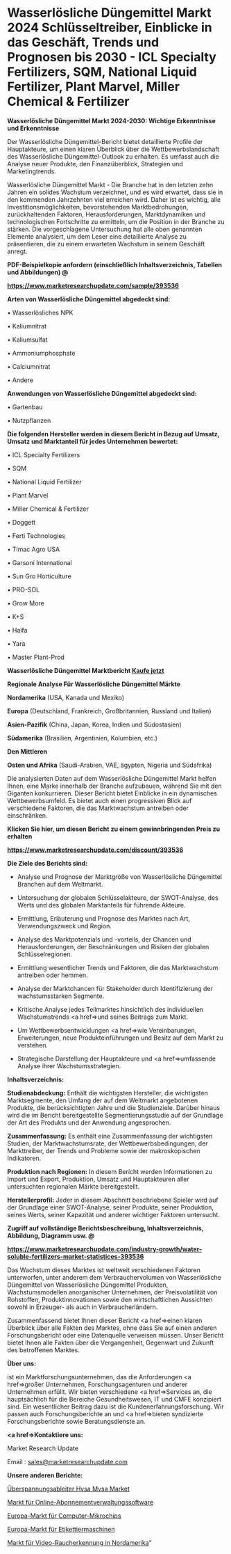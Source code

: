 # Wasserlösliche Düngemittel Markt 2024 Schlüsseltreiber, Einblicke in das Geschäft, Trends und Prognosen bis 2030 - ICL Specialty Fertilizers, SQM, National Liquid Fertilizer, Plant Marvel, Miller Chemical & Fertilizer

<strong>Wasserlösliche Düngemittel Markt 2024-2030: Wichtige Erkenntnisse und Erkenntnisse</strong>

Der Wasserlösliche Düngemittel-Bericht bietet detaillierte Profile der Hauptakteure, um einen klaren Überblick über die Wettbewerbslandschaft des Wasserlösliche Düngemittel-Outlook zu erhalten. Es umfasst auch die Analyse neuer Produkte, den Finanzüberblick, Strategien und Marketingtrends.

Wasserlösliche Düngemittel Markt - Die Branche hat in den letzten zehn Jahren ein solides Wachstum verzeichnet, und es wird erwartet, dass sie in den kommenden Jahrzehnten viel erreichen wird. Daher ist es wichtig, alle Investitionsmöglichkeiten, bevorstehenden Marktbedrohungen, zurückhaltenden Faktoren, Herausforderungen, Marktdynamiken und technologischen Fortschritte zu ermitteln, um die Position in der Branche zu stärken. Die vorgeschlagene Untersuchung hat alle oben genannten Elemente analysiert, um dem Leser eine detaillierte Analyse zu präsentieren, die zu einem erwarteten Wachstum in seinem Geschäft anregt.



<strong><b>PDF-Beispielkopie anfordern (einschließlich Inhaltsverzeichnis, Tabellen und Abbildungen) @ </b></strong>

<strong><a href=https://www.marketresearchupdate.com/sample/393536>

<strong>https://www.marketresearchupdate.com/sample/393536</u></a></strong></strong>



<strong>Arten von Wasserlösliche Düngemittel abgedeckt sind:</strong>

• Wasserlösliches NPK

• Kaliumnitrat

• Kaliumsulfat

• Ammoniumphosphate

• Calciumnitrat

• Andere



<strong>Anwendungen von Wasserlösliche Düngemittel abgedeckt sind:</strong>

• Gartenbau

• Nutzpflanzen



<strong>Die folgenden Hersteller werden in diesem Bericht in Bezug auf Umsatz, Umsatz und Marktanteil für jedes Unternehmen bewertet:</strong>

• ICL Specialty Fertilizers

• SQM

• National Liquid Fertilizer

• Plant Marvel

• Miller Chemical & Fertilizer

• Doggett

• Ferti Technologies

• Timac Agro USA

• Garsoni International

• Sun Gro Horticulture

• PRO-SOL

• Grow More

• K+S

• Haifa

• Yara

• Master Plant-Prod



<strong>Wasserlösliche Düngemittel Marktbericht <a href=https://www.marketresearchupdate.com/buynow/393536>Kaufe jetzt</a></strong>



<strong>Regionale Analyse Für Wasserlösliche Düngemittel Märkte</strong>



<strong>Nordamerika</strong> (USA, Kanada und Mexiko)



<strong>Europa</strong> (Deutschland, Frankreich, Großbritannien, Russland und Italien)



<strong>Asien-Pazifik</strong> (China, Japan, Korea, Indien und Südostasien)



<strong>Südamerika</strong> (Brasilien, Argentinien, Kolumbien, etc.)



<strong>Den Mittleren</strong> 

<strong>Osten und Afrika</strong> (Saudi-Arabien, VAE, ägypten, Nigeria und Südafrika)

Die analysierten Daten auf dem Wasserlösliche Düngemittel Markt helfen Ihnen, eine Marke innerhalb der Branche aufzubauen, während Sie mit den Giganten konkurrieren. Dieser Bericht bietet Einblicke in ein dynamisches Wettbewerbsumfeld. Es bietet auch einen progressiven Blick auf verschiedene Faktoren, die das Marktwachstum antreiben oder einschränken.



<strong>Klicken Sie hier, um diesen Bericht zu einem gewinnbringenden Preis zu erhalten
</strong>

<strong><a href=https://www.marketresearchupdate.com/discount/393536>https://www.marketresearchupdate.com/discount/393536</b></u></strong></a>



<strong>Die Ziele des Berichts sind:</strong>

- Analyse und Prognose der Marktgröße von Wasserlösliche Düngemittel Branchen auf dem Weltmarkt.

- Untersuchung der globalen Schlüsselakteure, der SWOT-Analyse, des Werts und des globalen Marktanteils für führende Akteure.

- Ermittlung, Erläuterung und Prognose des Marktes nach Art, Verwendungszweck und Region.

- Analyse des Marktpotenzials und -vorteils, der Chancen und Herausforderungen, der Beschränkungen und Risiken der globalen Schlüsselregionen.

- Ermittlung wesentlicher Trends und Faktoren, die das Marktwachstum antreiben oder hemmen.

- Analyse der Marktchancen für Stakeholder durch Identifizierung der wachstumsstarken Segmente.

- Kritische Analyse jedes Teilmarktes hinsichtlich des individuellen Wachstumstrends <a href=>und</a> seines Beitrags zum Markt.

- Um Wettbewerbsentwicklungen <a href=>wie</a> Vereinbarungen, Erweiterungen, neue Produkteinführungen und Besitz auf dem Markt zu verstehen.

- Strategische Darstellung der Hauptakteure und <a href=>umfas</a>sende Analyse ihrer Wachstumsstrategien.



<strong>Inhaltsverzeichnis:</strong>



<strong>Studienabdeckung:</strong> Enthält die wichtigsten Hersteller, die wichtigsten Marktsegmente, den Umfang der auf dem Weltmarkt angebotenen Produkte, die berücksichtigten Jahre und die Studienziele. Darüber hinaus wird die im Bericht bereitgestellte Segmentierungsstudie auf der Grundlage der Art des Produkts und der Anwendung angesprochen.



<strong>Zusammenfassung:</strong> Es enthält eine Zusammenfassung der wichtigsten Studien, der Marktwachstumsrate, der Wettbewerbsbedingungen, der Markttreiber, der Trends und Probleme sowie der makroskopischen Indikatoren.



<strong>Produktion nach Regionen:</strong> In diesem Bericht werden Informationen zu Import und Export, Produktion, Umsatz und Hauptakteuren aller untersuchten regionalen Märkte bereitgestellt.



<strong>Herstellerprofil:</strong> Jeder in diesem Abschnitt beschriebene Spieler wird auf der Grundlage einer SWOT-Analyse, seiner Produkte, seiner Produktion, seines Werts, seiner Kapazität und anderer wichtiger Faktoren untersucht.



<strong><b>Zugriff auf vollständige Berichtsbeschreibung, Inhaltsverzeichnis, Abbildung, Diagramm usw. @ </b></strong>

<strong><a href=https://www.marketresearchupdate.com/industry-growth/water-soluble-fertilizers-market-statistices-393536>https://www.marketresearchupdate.com/industry-growth/water-soluble-fertilizers-market-statistices-393536</a></strong>

Das Wachstum dieses Marktes ist weltweit verschiedenen Faktoren unterworfen, unter anderem dem Verbrauchervolumen von Wasserlösliche Düngemittel von Wasserlösliche Düngemittel Produkten, Wachstumsmodellen anorganischer Unternehmen, der Preisvolatilität von Rohstoffen, Produktinnovationen sowie den wirtschaftlichen Aussichten sowohl in Erzeuger- als auch in Verbraucherländern.

Zusammenfassend bietet Ihnen dieser Bericht <a href=>einen</a> klaren Überblick über alle Fakten des Marktes, ohne dass Sie auf einen anderen Forschungsbericht oder eine Datenquelle verweisen müssen. Unser Bericht bietet Ihnen alle Fakten über die Vergangenheit, Gegenwart und Zukunft des betroffenen Marktes.



<strong>Über uns:</strong>

 ist ein Marktforschungsunternehmen, das die Anforderungen <a href=>großer</a> Unternehmen, Forschungsagenturen und anderer Unternehmen erfüllt. Wir bieten verschiedene <a href=>Services</a> an, die hauptsächlich für die Bereiche Gesundheitswesen, IT und CMFE konzipiert sind. Ein wesentlicher Beitrag dazu ist die Kundenerfahrungsforschung. Wir passen auch Forschungsberichte an und <a href=>bieten</a> syndizierte Forschungsberichte sowie Beratungsdienste an.



<strong><a href=>Kontaktiere uns:</a></strong>

Market Research Update

Email : sales@marketresearchupdate.com



<strong>Unsere anderen Berichte:</strong>

<a href=https://www.linkedin.com/pulse/surge-arresters-hvsa-mvsa-market-2023-size-growth-trends>Überspannungsableiter Hvsa Mvsa Market</a>

<a href=https://www.linkedin.com/pulse/online-subscription-management-software-market-size-emerging>Markt für Online-Abonnementverwaltungssoftware</a>

<a href=https://www.linkedin.com/pulse/europe-computer-microchips-market-size-growth-trends>Europa-Markt für Computer-Mikrochips</a>

<a href=https://www.linkedin.com/pulse/europe-labeler-market-continues-rapid-growth>Europa-Markt für Etikettiermaschinen</a>

<a href=https://www.linkedin.com/pulse/north-america-video-smoke-detection-market-2023>Markt für Video-Raucherkennung in Nordamerika</a>"
